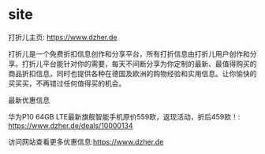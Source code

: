 # site
打折儿主页: https://www.dzher.de

打折儿是一个免费折扣信息创作和分享平台，所有打折信息由打折儿用户创作和分享。打折儿平台能针对你的需要，每天不间断分享为你定制的最新、最值得购买的商品折扣信息，同时也提供各种在德国及欧洲的购物经验和实用信息。让你愉快的买买买，不再错过任何值得买的机会。 


最新优惠信息

华为P10 64GB LTE最新旗舰智能手机原价559欧，返现活动，折后459欧！: https://www.dzher.de/deals/10000134



访问网站查看更多优惠信息:https://www.dzher.de
